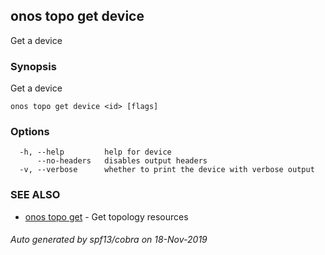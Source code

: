 ## onos topo get device

Get a device

### Synopsis

Get a device

```
onos topo get device <id> [flags]
```

### Options

```
  -h, --help         help for device
      --no-headers   disables output headers
  -v, --verbose      whether to print the device with verbose output
```

### SEE ALSO

* [onos topo get](onos_topo_get.md)	 - Get topology resources

###### Auto generated by spf13/cobra on 18-Nov-2019
